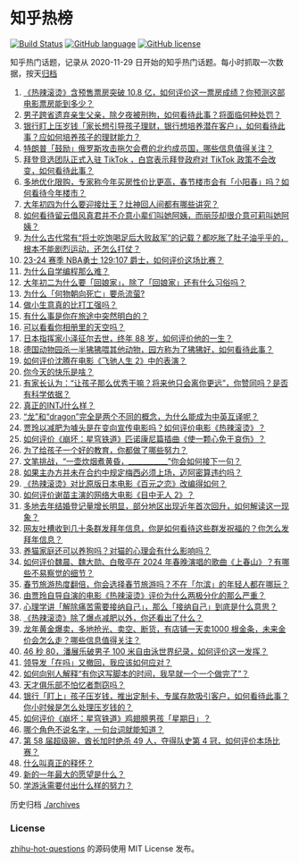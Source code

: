 # 知乎热榜
[![Build Status](https://github.com/ToWeLong/zhihu-hot-questions/workflows/CI/badge.svg)](https://github.com/ToWeLong/zhihu-hot-questions/actions)
[![GitHub language](https://img.shields.io/badge/language-golang-orange.svg)](https://golang.org/)
[![GitHub license](https://img.shields.io/github/license/ToWeLong/zhihu-hot-questions)](https://github.com/ToWeLong/zhihu-hot-questions/blob/main/LICENSE)

知乎热门话题，记录从 2020-11-29 日开始的知乎热门话题。每小时抓取一次数据，按天[归档](./archives)

<!-- BEGIN -->

1. [《热辣滚烫》含预售票房突破 10.8 亿，如何评价这一票房成绩？你预测这部电影票房能到多少？](https://www.zhihu.com/question/644105581)
1. [男子跨省遗弃亲生父亲，除夕夜被刑拘，如何看待此事？将面临何种处罚？](https://www.zhihu.com/question/644093324)
1. [银行盯上压岁钱「家长想引导孩子理财，银行想培养潜在客户」，如何看待此事？应如何培养孩子的理财能力？](https://www.zhihu.com/question/644094718)
1. [特朗普「鼓励」俄罗斯攻击拖欠会费的北约成员国，哪些信息值得关注？](https://www.zhihu.com/question/644091946)
1. [拜登竞选团队正式入驻 TikTok ，白宫表示拜登政府对 TikTok 政策不会改变，如何看待此事？](https://www.zhihu.com/question/644180449)
1. [多地优化限购，专家称今年买房性价比更高，春节楼市会有「小阳春」吗？如何看待今年楼市？](https://www.zhihu.com/question/644188147)
1. [大年初四为什么要迎接灶王？灶神回人间都有哪些讲究？](https://www.zhihu.com/question/644179427)
1. [如何看待留云借风真君并不介意小辈们叫她阿姨，而丽莎却很介意可莉叫她阿姨？](https://www.zhihu.com/question/644087306)
1. [为什么古代常有“将士吃饱喝足后大败敌军”的记载？都吃胀了肚子油乎乎的，根本不能剧烈运动，还怎么打仗？](https://www.zhihu.com/question/643642500)
1. [23-24 赛季 NBA勇士 129:107 爵士，如何评价这场比赛？](https://www.zhihu.com/question/644185279)
1. [为什么自学编程那么难？](https://www.zhihu.com/question/636216382)
1. [大年初二为什么要「回娘家」，除了「回娘家」还有什么习俗吗？](https://www.zhihu.com/question/643877829)
1. [为什么「何物朝向死亡」要杀流萤?](https://www.zhihu.com/question/643997770)
1. [做小生意真的比打工强吗？](https://www.zhihu.com/question/22394536)
1. [有什么事是你在旅途中突然明白的？](https://www.zhihu.com/question/634332754)
1. [可以看看你相册里的天空吗？](https://www.zhihu.com/question/638983594)
1. [日本指挥家小泽征尔去世，终年 88 岁，如何评价他的一生？](https://www.zhihu.com/question/643755573)
1. [德国动物园杀一半狒狒喂其他动物，园方称为了狒狒好，如何看待此事？](https://www.zhihu.com/question/644130753)
1. [如何评价沈腾在电影《飞驰人生 2》中的表演？](https://www.zhihu.com/question/643890129)
1. [你今天的快乐是啥？](https://www.zhihu.com/question/641545468)
1. [有家长认为：“让孩子那么优秀干嘛？将来他只会离你更远”，你赞同吗？是否有科学依据？](https://www.zhihu.com/question/644054442)
1. [真正的INTJ什么样？](https://www.zhihu.com/question/639965191)
1. [“龙”和“dragon”完全是两个不同的概念，为什么能成为中英互译呢？](https://www.zhihu.com/question/297718651)
1. [贾玲以减肥为噱头是在变向宣传电影吗？如何评价电影《热辣滚烫》？](https://www.zhihu.com/question/644080033)
1. [如何评价《崩坏：星穹铁道》匹诺康尼篇插曲《使一颗心免于哀伤》？](https://www.zhihu.com/question/644121764)
1. [为了给孩子一个好的教育，你都做了哪些努力？](https://www.zhihu.com/question/347405761)
1. [文笔挑战，“一壶炊烟煮黄昏，___________”你会如何接下一句？](https://www.zhihu.com/question/644107134)
1. [如果主办方并未在合约中规定梅西必须上场，迈阿密算违约吗？](https://www.zhihu.com/question/643327354)
1. [《热辣滚烫》对比原版日本电影《百元之恋》改编得如何？](https://www.zhihu.com/question/643546427)
1. [如何评价谢苗主演的网络大电影《目中无人 2》？](https://www.zhihu.com/question/642363509)
1. [多地去年结婚登记量增长明显，部分地区出现近年首次回升，如何解读这一现象？](https://www.zhihu.com/question/644139501)
1. [网友吐槽收到几十条群发拜年信息，你是如何看待这些群发祝福的？你怎么发拜年信息？](https://www.zhihu.com/question/643912102)
1. [养猫家庭还可以养狗吗？对猫的心理会有什么影响吗？](https://www.zhihu.com/question/639819322)
1. [如何评价魏晨、魏大勋、白敬亭在 2024 年春晚演唱的歌曲《上春山》？有哪些不易察觉的细节？](https://www.zhihu.com/question/643798618)
1. [春节旅游热度翻倍，你会选择春节旅游吗？不在「尔滨」的年轻人都在哪玩？](https://www.zhihu.com/question/644177949)
1. [由贾玲自导自演的电影《热辣滚烫》评价为什么两极分化的那么严重？](https://www.zhihu.com/question/644017712)
1. [心理学讲「解除痛苦需要接纳自己」，那么「接纳自己」到底是什么意思？](https://www.zhihu.com/question/638263499)
1. [《热辣滚烫》除了爆点减肥以外，你还看出了什么？](https://www.zhihu.com/question/643969087)
1. [龙年黄金爆卖，多地抢光、卖空、断货，有店铺一天卖1000 根金条，未来金价会怎么走？哪些信息值得关注？](https://www.zhihu.com/question/644191322)
1. [46 秒 80，潘展乐破男子 100 米自由泳世界纪录，如何评价这一发挥？](https://www.zhihu.com/question/644083713)
1. [领导发「在吗」又撤回，我应该如何应对？](https://www.zhihu.com/question/643789685)
1. [如何向别人解释“有你这写脚本的时间，我早就一个一个做完了”？](https://www.zhihu.com/question/642964469)
1. [天才俱乐部不怕忆者剽窃吗？](https://www.zhihu.com/question/643846821)
1. [银行「盯上」孩子压岁钱，推出定制卡、专属存款吸引客户，如何看待此事？你小时候是怎么处理压岁钱的？](https://www.zhihu.com/question/644112888)
1. [如何评价《崩坏：星穹铁道》鸡翅膀男孩「星期日」？](https://www.zhihu.com/question/643918761)
1. [哪个角色不说名字，一句台词就能知道？](https://www.zhihu.com/question/643238302)
1. [第 58 届超级碗，酋长加时绝杀 49 人，夺得队史第 4 冠，如何评价本场比赛？](https://www.zhihu.com/question/644064306)
1. [什么叫真正的释怀？](https://www.zhihu.com/question/620017933)
1. [新的一年最大的愿望是什么？](https://www.zhihu.com/question/641155977)
1. [学游泳需要付出什么样的努力？](https://www.zhihu.com/question/639616209)

<!-- END -->

历史归档 [./archives](./archives)


### License
[zhihu-hot-questions](https://github.com/towelong/zhihu-hot-questions) 的源码使用 MIT License 发布。
